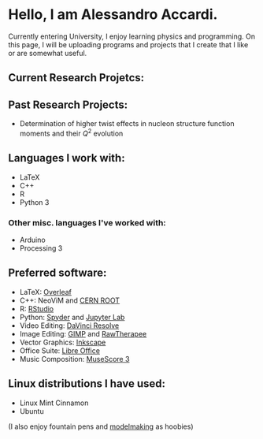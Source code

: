 # Hello, I am Alessandro Accardi.

Currently entering University, I enjoy learning physics and programming. On this page, I will be uploading programs and projects that I create that I like or are somewhat useful.

## Current Research Projetcs:

## Past Research Projects:
- Determination of higher twist effects in nucleon structure function moments and their $Q^2$ evolution

## Languages I work with:
- LaTeX
- C++
- R
- Python 3
### Other misc. languages I've worked with:
- Arduino
- Processing 3

## Preferred software:
- LaTeX: [Overleaf](https://www.overleaf.com/learn)
- C++: NeoViM and [CERN ROOT](https://root.cern/)
- R: [RStudio](https://posit.co/download/rstudio-desktop/)
- Python: [Spyder](spyder-ide.org) and [Jupyter Lab](https://blog.jupyter.org/jupyterlab-is-ready-for-users-5a6f039b8906)
- Video Editing: [DaVinci Resolve](https://www.blackmagicdesign.com/products/davinciresolve)
- Image Editing: [GIMP](https://www.gimp.org/) and [RawTherapee](https://www.rawtherapee.com/)
- Vector Graphics: [Inkscape](https://inkscape.org/)
- Office Suite: [Libre Office](https://www.libreoffice.org/)
- Music Composition: [MuseScore 3](https://musescore.org/en/3.0)

## Linux distributions I have used:
- Linux Mint Cinnamon
- Ubuntu

(I also enjoy fountain pens and [modelmaking](https://www.instagram.com/rougepilot/) as hoobies)

